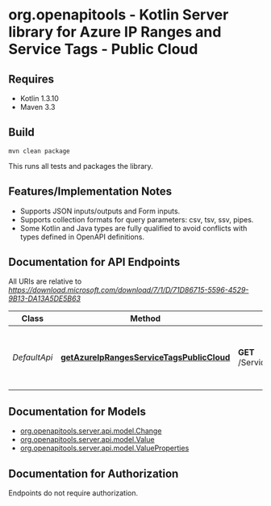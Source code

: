 # org.openapitools - Kotlin Server library for Azure IP Ranges and Service Tags - Public Cloud

## Requires

* Kotlin 1.3.10
* Maven 3.3

## Build

```
mvn clean package
```

This runs all tests and packages the library.

## Features/Implementation Notes

* Supports JSON inputs/outputs and Form inputs.
* Supports collection formats for query parameters: csv, tsv, ssv, pipes.
* Some Kotlin and Java types are fully qualified to avoid conflicts with types defined in OpenAPI definitions.

<a id="documentation-for-api-endpoints"></a>
## Documentation for API Endpoints

All URIs are relative to *https://download.microsoft.com/download/7/1/D/71D86715-5596-4529-9B13-DA13A5DE5B63*

Class | Method | HTTP request | Description
------------ | ------------- | ------------- | -------------
*DefaultApi* | [**getAzureIpRangesServiceTagsPublicCloud**](docs/DefaultApi.md#getazureiprangesservicetagspubliccloud) | **GET** /ServiceTags_Public_{version}.json | Get Azure IP Ranges and Service Tags - Public Cloud


<a id="documentation-for-models"></a>
## Documentation for Models

 - [org.openapitools.server.api.model.Change](docs/Change.md)
 - [org.openapitools.server.api.model.Value](docs/Value.md)
 - [org.openapitools.server.api.model.ValueProperties](docs/ValueProperties.md)


<a id="documentation-for-authorization"></a>
## Documentation for Authorization

Endpoints do not require authorization.

